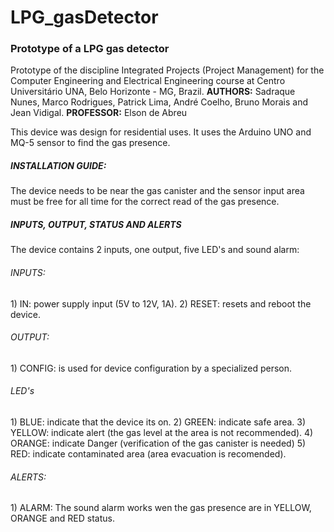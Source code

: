 # LPG_gasDetector
<h3>Prototype of a LPG gas detector</h3>

Prototype of the discipline Integrated Projects (Project Management) for the Computer Engineering and Electrical Engineering course at Centro Universitário UNA, Belo Horizonte - MG, Brazil.
<b>AUTHORS:</b> Sadraque Nunes, Marco Rodrigues, Patrick Lima, André Coelho, Bruno Morais and Jean Vidigal.
<b>PROFESSOR:</b> Elson de Abreu

<p>This device was design for residential uses. It uses the Arduino UNO and MQ-5 sensor to find the gas presence.</p>

<h5>INSTALLATION GUIDE:</h5>
The device needs to be near the gas canister and the sensor input area must be free for all time for the correct read of the gas presence.

<h5>INPUTS, OUTPUT, STATUS AND ALERTS</h5>
The device contains 2 inputs, one output, five LED's and sound alarm:

<h6>INPUTS:</h6>
1) IN: power supply input (5V to 12V, 1A).
2) RESET: resets and reboot the device.

<h6>OUTPUT:</h6>
1) CONFIG: is used for device configuration by a specialized person.

<h6>LED's</h6>
1) BLUE: indicate that the device its on.
2) GREEN: indicate safe area.
3) YELLOW: indicate alert (the gas level at the area is not recommended).
4) ORANGE: indicate Danger (verification of the gas canister is needed)
5) RED: indicate contaminated area (area evacuation is recomended).

<h6>ALERTS:</h6>
1) ALARM:
The sound alarm works wen the gas presence are in YELLOW, ORANGE and RED status.
